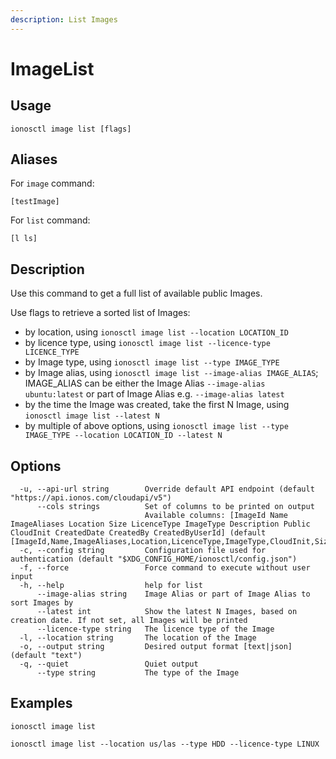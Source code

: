 ```yaml
---
description: List Images
---
```


# ImageList

## Usage

```text
ionosctl image list [flags]
```

## Aliases

For `image` command:
```text
[testImage]
```

For `list` command:
```text
[l ls]
```

## Description

Use this command to get a full list of available public Images. 

Use flags to retrieve a sorted list of Images:

* by location, using `ionosctl image list --location LOCATION_ID`
* by licence type, using `ionosctl image list --licence-type LICENCE_TYPE`
* by Image type, using `ionosctl image list --type IMAGE_TYPE`
* by Image alias, using `ionosctl image list --image-alias IMAGE_ALIAS`; IMAGE_ALIAS can be either the Image Alias `--image-alias ubuntu:latest` or part of Image Alias e.g. `--image-alias latest`
* by the time the Image was created, take the first N Image, using `ionosctl image list --latest N`
* by multiple of above options, using `ionosctl image list --type IMAGE_TYPE --location LOCATION_ID --latest N`

## Options

```text
  -u, --api-url string        Override default API endpoint (default "https://api.ionos.com/cloudapi/v5")
      --cols strings          Set of columns to be printed on output 
                              Available columns: [ImageId Name ImageAliases Location Size LicenceType ImageType Description Public CloudInit CreatedDate CreatedBy CreatedByUserId] (default [ImageId,Name,ImageAliases,Location,LicenceType,ImageType,CloudInit,Size])
  -c, --config string         Configuration file used for authentication (default "$XDG_CONFIG_HOME/ionosctl/config.json")
  -f, --force                 Force command to execute without user input
  -h, --help                  help for list
      --image-alias string    Image Alias or part of Image Alias to sort Images by
      --latest int            Show the latest N Images, based on creation date. If not set, all Images will be printed
      --licence-type string   The licence type of the Image
  -l, --location string       The location of the Image
  -o, --output string         Desired output format [text|json] (default "text")
  -q, --quiet                 Quiet output
      --type string           The type of the Image
```

## Examples

```text
ionosctl image list

ionosctl image list --location us/las --type HDD --licence-type LINUX
```

